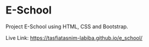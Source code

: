 # E-School


Project E-School using HTML, CSS and Bootstrap.

Live Link: https://tasfiatasnim-labiba.github.io/e_school/
